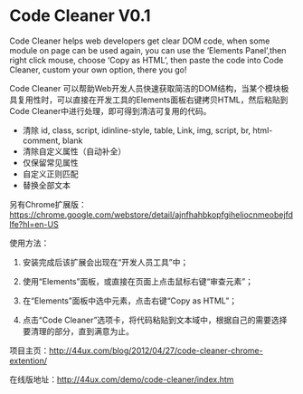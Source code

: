 Code Cleaner V0.1
============

Code Cleaner helps web developers get clear DOM code, when some module on page can be used again, you can use the ‘Elements Panel’,then right click mouse, choose ‘Copy as HTML’, then paste the code into Code Cleaner, custom your own option, there you go!

Code Cleaner 可以帮助Web开发人员快速获取简洁的DOM结构，当某个模块极具复用性时，可以直接在开发工具的Elements面板右键拷贝HTML，然后粘贴到Code Cleaner中进行处理，即可得到清洁可复用的代码。

* 清除 id, class, script, idinline-style, table, Link, img, script, br, html-comment, blank
* 清除自定义属性（自动补全）
* 仅保留常见属性
* 自定义正则匹配
* 替换全部文本

另有Chrome扩展版：https://chrome.google.com/webstore/detail/ajnfhahbkopfgiheliocnmeobejfdlfe?hl=en-US

使用方法：

1. 安装完成后该扩展会出现在“开发人员工具”中；

2. 使用“Elements”面板，或直接在页面上点击鼠标右键“审查元素”；

3. 在“Elements”面板中选中元素，点击右键“Copy as HTML”；

4. 点击“Code Cleaner”选项卡，将代码粘贴到文本域中，根据自己的需要选择要清理的部分，直到满意为止。

项目主页：http://44ux.com/blog/2012/04/27/code-cleaner-chrome-extention/

在线版地址：http://44ux.com/demo/code-cleaner/index.htm

